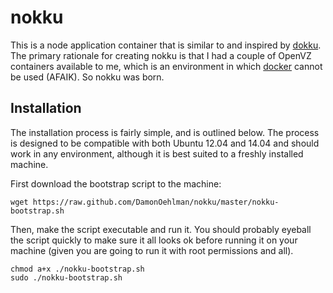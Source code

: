 # nokku

This is a node application container that is similar to and inspired by
[dokku](https://github.com/progrium/dokku). The primary rationale for
creating nokku is that I had a couple of OpenVZ containers available to
me, which is an environment in which [docker](http://docker.io) cannot
be used (AFAIK).  So nokku was born.

## Installation

The installation process is fairly simple, and is outlined below.  The process is designed to be compatible with both Ubuntu 12.04 and 14.04 and should work in any environment, although it is best suited to a freshly installed machine.

First download the bootstrap script to the machine:

```
wget https://raw.github.com/DamonOehlman/nokku/master/nokku-bootstrap.sh
```

Then, make the script executable and run it.  You should probably eyeball the script quickly to make sure it all looks ok before running it on your machine (given you are going to run it with root permissions and all).

```
chmod a+x ./nokku-bootstrap.sh
sudo ./nokku-bootstrap.sh
```

